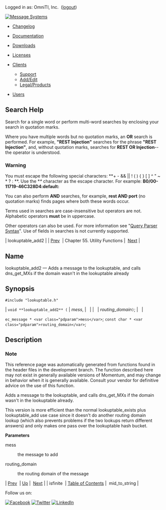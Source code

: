 Logged in as: OmniTI, Inc.  ([logout](https://support.messagesystems.com/logout.php))

[![Message Systems](https://support.messagesystems.com/images/ms-white205.png)](https://support.messagesystems.com/start.php) 

*   [Changelog](https://support.messagesystems.com/start.php?show=changelog)
*   [Documentation](https://support.messagesystems.com/docs/)
*   [Downloads](https://support.messagesystems.com/start.php)

*   [Licenses](https://support.messagesystems.com/license_summary.php)
*   <a href="">Clients</a>
    *   [Support](https://support.messagesystems.com/cs.php)
    *   [Add/Edit](https://support.messagesystems.com/edit_client.php)
    *   [Legal/Products](https://support.messagesystems.com/edit_products.php)
*   [Users](https://support.messagesystems.com/edit_customer.php)

## Search Help

Search for a single word or perform multi-word searches by enclosing your search in quotation marks.

Where you have multiple words but no quotation marks, an **OR** search is performed. For example, **"REST Injection"** searches for the phrase **"REST Injection"**, and, without quotation marks, searches for **REST OR Injection**--the operator is understood.

### Warning

You must escape the following special characters: **+ - && || ! ( ) { } [ ] ^ " ~ * ? : \**. Use the **\** character as the escape character. For example: **B0/00-11719-46C328D4\:default\:**

You can also perform **AND** searches, for example, **rest AND port** (no quotation marks) finds pages where both these words occur.

Terms used in searches are case-insensitive but operators are not. Alphabetic operators **must** be in uppercase.

Other operators can also be used. For more information see "[Query Parser Syntax](https://lucene.apache.org/core/old_versioned_docs/versions/3_0_0/queryparsersyntax.html)". Use of fields in searches is not currently supported.

| lookuptable_add2 |
| [Prev](apis.isfinite.php)  | Chapter 55. Utility Functions |  [Next](apis.mid_to_string.php) |

<a name="apis.lookuptable_add2"></a>
## Name

lookuptable_add2 — Adds a message to the lookuptable, and calls dns_get_MXs if the domain wasn't in the lookuptable already

## Synopsis

`#include "lookuptable.h"`

| `void **lookuptable_add2** (` | <var class="pdparam">mess</var>, |   |
|   | <var class="pdparam">routing_domain</var>`)`; |   |

`ec_message * <var class="pdparam">mess</var>`;
`const char * <var class="pdparam">routing_domain</var>`;<a name="idp36702608"></a>
## Description

### Note

This reference page was automatically generated from functions found in the header files in the development branch. The function described here may not exist in generally available versions of Momentum, and may change in behavior when it is generally available. Consult your vendor for definitive advice on the use of this function.

Adds a message to the lookuptable, and calls dns_get_MXs if the domain wasn't in the lookuptable already.

This version is more efficient than the normal lookuptable_exists plus lookuptable_add use case since it doesn't do another routing domain lookup (which also prevents problems if the two lookups return different answers) and only makes one pass over the lookuptable hash bucket.

**Parameters**

<dl class="variablelist">

<dt>mess</dt>

<dd>

the message to add

</dd>

<dt>routing_domain</dt>

<dd>

the routing domain of the message

</dd>

</dl>

| [Prev](apis.isfinite.php)  | [Up](utility.php) |  [Next](apis.mid_to_string.php) |
| isfinite  | [Table of Contents](index.php) |  mid_to_string |

Follow us on:

[![Facebook](https://support.messagesystems.com/images/icon-facebook.png)](http://www.facebook.com/messagesystems) [![Twitter](https://support.messagesystems.com/images/icon-twitter.png)](http://twitter.com/#!/MessageSystems) [![LinkedIn](https://support.messagesystems.com/images/icon-linkedin.png)](http://www.linkedin.com/company/message-systems)